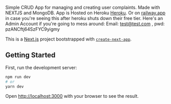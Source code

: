 Simple CRUD App for managing and creating user complaints. Made with NEXTJS and MongoDB.
App is Hosted on Heroku [Heroku](https://gestionfuite.herokuapp.com).
Or on [railway.app](https://gestionfuite-production.up.railway.app) in case you're seeing this after heroku shuts down their free tier.
Here's an Admin Account if you're going to mess around: Email: test@test.com , pwd: pzANCftj64SzFYC9yigmy




This is a [Next.js](https://nextjs.org/) project bootstrapped with [`create-next-app`](https://github.com/vercel/next.js/tree/canary/packages/create-next-app).

## Getting Started

First, run the development server:

```bash
npm run dev
# or
yarn dev
```

Open [http://localhost:3000](http://localhost:3000) with your browser to see the result.



